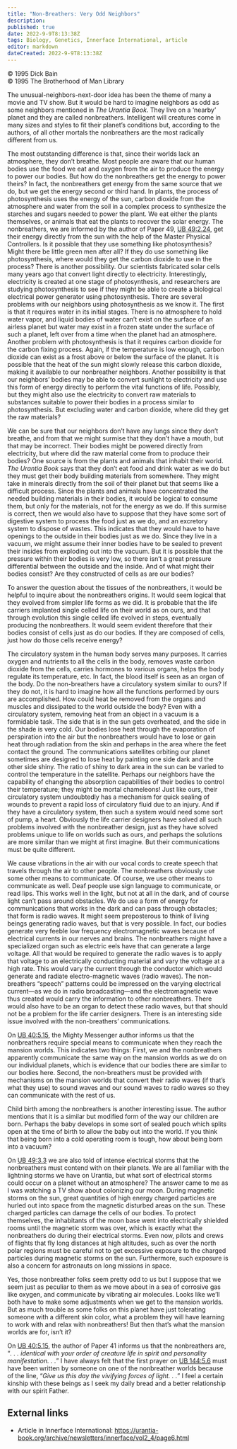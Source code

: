 ```yaml
---
title: "Non-Breathers: Very Odd Neighbors"
description: 
published: true
date: 2022-9-9T8:13:38Z
tags: Biology, Genetics, Innerface International, article
editor: markdown
dateCreated: 2022-9-9T8:13:38Z
---
```


<p class="v-card v-sheet theme--light grey lighten-3 px-2">© 1995 Dick Bain<br>© 1995 The Brotherhood of Man Library</p>

The unusual-neighbors-next-door idea has been the theme of many a movie and TV show. But it would be hard to imagine neighbors as odd as some neighbors mentioned in _The Urantia Book_. They live on a ‘nearby’ planet and they are called nonbreathers. Intelligent will creatures come in many sizes and styles to fit their planet’s conditions but, according to the authors, of all other mortals the nonbreathers are the most radically different from us.

The most outstanding difference is that, since their worlds lack an atmosphere, they don’t breathe. Most people are aware that our human bodies use the food we eat and oxygen from the air to produce the energy to power our bodies. But how do the nonbreathers get the energy to power theirs? In fact, the nonbreathers get energy from the same source that we do, but we get the energy second or third hand. In plants, the process of photosynthesis uses the energy of the sun, carbon dioxide from the atmosphere and water from the soil in a complex process to synthesize the starches and sugars needed to power the plant. We eat either the plants themselves, or animals that eat the plants to recover the solar energy. The nonbreathers, we are informed by the author of Paper 49, [UB 49:2.24](/en/The_Urantia_Book/49#p2_24), get their energy directly from the sun with the help of the Master Physical Controllers. Is it possible that they use something like photosynthesis? Might there be little green men after all? If they do use something like photosynthesis, where would they get the carbon dioxide to use in the process? There is another possibility. Our scientists fabricated solar cells many years ago that convert light directly to electricity. Interestingly, electricity is created at one stage of photosynthesis, and researchers are studying photosynthesis to see if they might be able to create a biological electrical power generator using photosynthesis. There are several problems with our neighbors using photosynthesis as we know it. The first is that it requires water in its initial stages. There is no atmosphere to hold water vapor, and liquid bodies of water can’t exist on the surface of an airless planet but water may exist in a frozen state under the surface of such a planet, left over from a time when the planet had an atmosphere. Another problem with photosynthesis is that it requires carbon dioxide for the carbon fixing process. Again, if the temperature is low enough, carbon dioxide can exist as a frost above or below the surface of the planet. It is possible that the heat of the sun might slowly release this carbon dioxide, making it available to our nonbreather neighbors. Another possibility is that our neighbors’ bodies may be able to convert sunlight to electricity and use this form of energy directly to perform the vital functions of life. Possibly, but they might also use the electricity to convert raw materials to substances suitable to power their bodies in a process similar to photosynthesis. But excluding water and carbon dioxide, where did they get the raw materials?

We can be sure that our neighbors don’t have any lungs since they don’t breathe, and from that we might surmise that they don’t have a mouth, but that may be incorrect. Their bodies might be powered directly from electricity, but where did the raw material come from to produce their bodies? One source is from the plants and animals that inhabit their world. _The Urantia Book_ says that they don’t eat food and drink water as we do but they must get their body building materials from somewhere. They might take in minerals directly from the soil of their planet but that seems like a difficult process. Since the plants and animals have concentrated the needed building materials in their bodies, it would be logical to consume them, but only for the materials, not for the energy as we do. If this surmise is correct, then we would also have to suppose that they have some sort of digestive system to process the food just as we do, and an excretory system to dispose of wastes. This indicates that they would have to have openings to the outside in their bodies just as we do. Since they live in a vacuum, we might assume their inner bodies have to be sealed to prevent their insides from exploding out into the vacuum. But it is possible that the pressure within their bodies is very low, so there isn’t a great pressure differential between the outside and the inside. And of what might their bodies consist? Are they constructed of cells as are our bodies?

To answer the question about the tissues of the nonbreathers, it would be helpful to inquire about the nonbreathers origins. It would seem logical that they evolved from simpler life forms as we did. It is probable that the life carriers implanted single celled life on their world as on ours, and that through evolution this single celled life evolved in steps, eventually producing the nonbreathers. It would seem evident therefore that their bodies consist of cells just as do our bodies. If they are composed of cells, just how do those cells receive energy?

The circulatory system in the human body serves many purposes. It carries oxygen and nutrients to all the cells in the body, removes waste carbon dioxide from the cells, carries hormones to various organs, helps the body regulate its temperature, etc. In fact, the blood itself is seen as an organ of the body. Do the non-breathers have a circulatory system similar to ours? If they do not, it is hard to imagine how all the functions performed by ours are accomplished. How could heat be removed from the organs and muscles and dissipated to the world outside the body? Even with a circulatory system, removing heat from an object in a vacuum is a formidable task. The side that is in the sun gets overheated, and the side in the shade is very cold. Our bodies lose heat through the evaporation of perspiration into the air but the nonbreathers would have to lose or gain heat through radiation from the skin and perhaps in the area where the feet contact the ground. The communications satellites orbiting our planet sometimes are designed to lose heat by painting one side dark and the other side shiny. The ratio of shiny to dark area in the sun can be varied to control the temperature in the satellite. Perhaps our neighbors have the capability of changing the absorption capabilities of their bodies to control their temperature; they might be mortal chameleons! Just like ours, their circulatory system undoubtedly has a mechanism for quick sealing of wounds to prevent a rapid loss of circulatory fluid due to an injury. And if they have a circulatory system, then such a system would need some sort of pump, a heart. Obviously the life carrier designers have solved all such problems involved with the nonbreather design, just as they have solved problems unique to life on worlds such as ours, and perhaps the solutions are more similar than we might at first imagine. But their communications must be quite different.

We cause vibrations in the air with our vocal cords to create speech that travels through the air to other people. The nonbreathers obviously use some other means to communicate. Of course, we use other means to communicate as well. Deaf people use sign language to communicate, or read lips. This works well in the light, but not at all in the dark, and of course light can’t pass around obstacles. We do use a form of energy for communications that works in the dark and can pass through obstacles; that form is radio waves. It might seem preposterous to think of living beings generating radio waves, but that is very possible. In fact, our bodies generate very feeble low frequency electromagnetic waves because of electrical currents in our nerves and brains. The nonbreathers might have a specialized organ such as electric eels have that can generate a large voltage. All that would be required to generate the radio waves is to apply that voltage to an electrically conducting material and vary the voltage at a high rate. This would vary the current through the conductor which would generate and radiate electro-magnetic waves (radio waves). The non-breathers “speech” patterns could be impressed on the varying electrical current—as we do in radio broadcasting—and the electromagnetic wave thus created would carry the information to other nonbreathers. There would also have to be an organ to detect these radio waves, but that should not be a problem for the life carrier designers. There is an interesting side issue involved with the non-breathers’ communications.

On [UB 40:5.15](/en/The_Urantia_Book/40#p5_15), the Mighty Messenger author informs us that the nonbreathers require special means to communicate when they reach the mansion worlds. This indicates two things: First, we and the nonbreathers apparently communicate the same way on the mansion worlds as we do on our individual planets, which is evidence that our bodies there are similar to our bodies here. Second, the non-breathers must be provided with mechanisms on the mansion worlds that convert their radio waves (if that’s what they use) to sound waves and our sound waves to radio waves so they can communicate with the rest of us.

Child birth among the nonbreathers is another interesting issue. The author mentions that it is a similar but modified form of the way our children are born. Perhaps the baby develops in some sort of sealed pouch which splits open at the time of birth to allow the baby out into the world. If you think that being born into a cold operating room is tough, how about being born into a vacuum?

On [UB 49:3.3](/en/The_Urantia_Book/49#p3_3) we are also told of intense electrical storms that the nonbreathers must contend with on their planets. We are all familiar with the lightning storms we have on Urantia, but what sort of electrical storms could occur on a planet without an atmosphere? The answer came to me as I was watching a TV show about colonizing our moon. During magnetic storms on the sun, great quantities of high energy charged particles are hurled out into space from the magnetic disturbed areas on the sun. These charged particles can damage the cells of our bodies. To protect themselves, the inhabitants of the moon base went into electrically shielded rooms until the magnetic storm was over, which is exactly what the nonbreathers do during their electrical storms. Even now, pilots and crews of flights that fly long distances at high altitudes, such as over the north polar regions must be careful not to get excessive exposure to the charged particles during magnetic storms on the sun. Furthermore, such exposure is also a concern for astronauts on long missions in space.

Yes, those nonbreather folks seem pretty odd to us but I suppose that we seem just as peculiar to them as we move about in a sea of corrosive gas like oxygen, and communicate by vibrating air molecules. Looks like we’ll both have to make some adjustments when we get to the mansion worlds. But as much trouble as some folks on this planet have just tolerating someone with a different skin color, what a problem they will have learning to work with and relax with nonbreathers! But then that’s what the mansion worlds are for, isn’t it?

On [UB 40:5.15](/en/The_Urantia_Book/40#p5_15), the author of Paper 41 informs us that the nonbreathers are, “_. . . identical with your order of creature life in spirit and personality manifestation. . ._” I have always felt that the first prayer on [UB 144:5.6](/en/The_Urantia_Book/144#p5_6) must have been written by someone on one of the nonbreather worlds because of the line, “_Give us this day the vivifying forces of light. . ._” I feel a certain kinship with these beings as I seek my daily bread and a better relationship with our spirit Father.

## External links

- Article in Innerface International: https://urantia-book.org/archive/newsletters/innerface/vol2_4/page6.html


